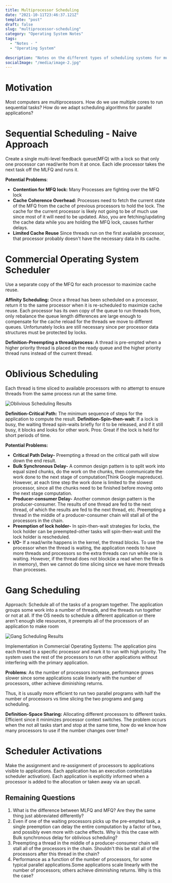 ```yaml
---
title: Multiprocessor Scheduling
date: "2021-10-11T23:46:37.121Z"
template: "post"
draft: false
slug: "multiprocessor-scheduling"
category: "Operating System Notes"
tags:
  - "Notes - "
  - "Operating System"
  
description: "Notes on the different types of scheduling systems for multiprocessors"
socialImage: "/media/image-2.jpg"
---
```


# Motivation
Most computers are multiprocessors. How do we use multiple cores to run sequential tasks?
How do we adapt scheduling algorithms for parallel applications?

# Sequential Scheduling - Naive Approach
Create a single multi-level feedback queue(MFQ) with a lock so that only one processor can read/write from it at once. Each idle processor takes the next task off the MLFQ and runs it.

**Potential Problems**:
  - **Contention for MFQ lock:** Many Processes are fighting over the MFQ lock
  - **Cache Coherence Overhead:** Processes need to fetch the current state of the MFQ from the cache of previous processors to hold the lock. The cache for the current processor is likely not going to be of much use since most of it will need to be updated. Also, you are fetching/updating the cache data while you are holding the MFQ lock, causes further delays.
  - **Limited Cache Reuse** Since threads run on the first available processor, that processor probably doesn't have the necessary data in its cache. 

# Commercial Operating System Scheduler
Use a separate copy of the MFQ for each processor to maximize cache reuse.

**Affinity Scheduling:** Once a thread has been scheduled on a processor, return it to the same processor when it is re-scheduled to maximize cache reuse. Each processor has its own copy of the queue to run threads from, only rebalance the queue length differences are large enough to compensate for the cache reload for the threads we move to different queues. Unfortunately locks are still necessary since per processor data structures must be protected by locks.

**Definition-Preempting a thread/process:** A thread is pre-empted when a higher priority thread is placed on the ready queue and the higher priority thread runs instead of the current thread.

# Oblivious Scheduling
Each thread is time sliced to available processors with no attempt to ensure threads from the same process run at the same time.

![Oblivious Scheduling Results](/media/7.2-Multiprocessor-Scheduling/ObliviousScheduling.JPG)

**Definition-Critical Path:** The minimum sequence of steps for the application to compute the result.
**Definition-Spin-then-wait:** If a lock is busy, the waiting thread spin-waits briefly for it to be released, and if it still busy, it blocks and looks for other work. Pros: Great if the lock is held for short periods of time.

**Potential Problems:** 
  - **Critical Path Delay-** Preempting a thread on the critical path will slow down the end result.
  - **Bulk Synchronous Delay-** A common design pattern is to split work into equal sized chunks, do the work on the chunks, then communicate the work done to the next stage of computation(Think Google mapreduce). However, at each time step the work done is limited to the slowest processor, since all the chunks need to be finished before moving onto the next stage computation.
  - **Producer-consumer Delay-** Another common design pattern is the producer-consumer. The results of one thread are fed to the next thread, of which the results are fed to the next thread, etc. Preempting a thread in the middle of a producer-consumer chain will stall all of the processors in the chain.
  - **Preemption of lock holder-** In spin-then-wait strategies for locks, the lock holder can be preempted-other tasks will spin-then-wait until the lock holder is rescheduled.
  - **I/O-** If a read/write happens in the kernel, the thread blocks. To use the processor when the thread is waiting, the application needs to have more threads and processors so the extra threads can run while one is waiting. However, if the thread does not block(ie a read when the file is in memory), then we cannot do time slicing since we have more threads than processes.

# Gang Scheduling
Approach: Schedule all of the tasks of a program together. The application groups some work into a number of threads, and the threads run together or not at all. If the OS needs to schedule a different application or there aren't enough idle resources, it preempts all of the processors of an application to make room

![Gang Scheduling Results](/media/7.2-Multiprocessor-Scheduling/GangScheduling.JPG)

Implementation in Commercial Operating Systems: The application pins each thread to a specific processor and mark it to run with high priority. The system uses the rest of the processors to run other applications without interfering with the primary application.

**Problems**: As the number of processors increase, performance grows slower since some applications scale linearly with the number of processors, other achieve diminishing returns. 

Thus, it is usually more efficient to run two parallel programs with half the number of processors vs time slicing the two programs and gang scheduling.

**Definition-Space Sharing:** Allocating different processors to different tasks. Efficient since it minimizes processor context switches. The problem occurs when the not all tasks start and stop at the same time, how do we know how many processors to use if the number changes over time?

# Scheduler Activations
Make the assignment and re-assignment of processors to applications visible to applications. Each application has an execution context(aka scheduler activation). Each application is explicitly informed when a processor is added to the allocation or taken away via an upcall. 

## Remaining Questions
1. What is the difference between MLFQ and MFQ? Are they the same thing just abbreviated differently?
2. Even if one of the waiting processors picks up the pre-empted task, a single preemption can delay the entire computation by a factor of two, and possibly even more with cache effects. Why is this the case with Bulk synchronous delay for oblivious scheduling?
3. Preempting a thread in the middle of a producer-consumer chain will stall all of the processors in the chain. Shouldn't this be stall all of the processors after this thread in the chain?
4. Performance as a function of the number of processors, for some typical parallel applications.Some applications scale linearly with the number of processors; others achieve diminishing returns. Why is this the case?